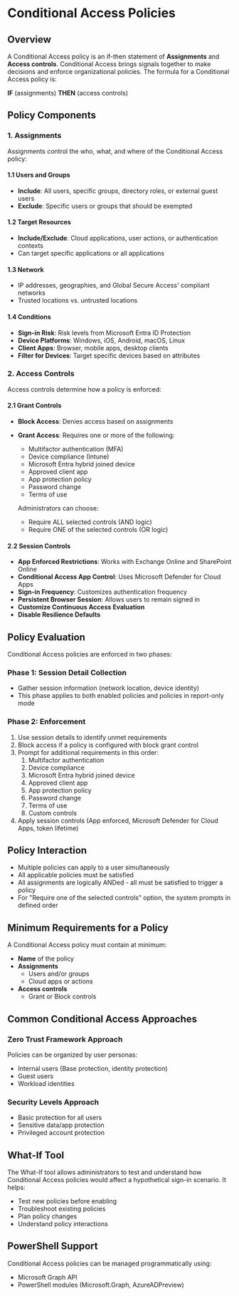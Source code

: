 # Conditional Access Policies

## Overview

A Conditional Access policy is an if-then statement of **Assignments** and **Access controls**. Conditional Access brings signals together to make decisions and enforce organizational policies. The formula for a Conditional Access policy is:

**IF** (assignments) **THEN** (access controls)

## Policy Components

### 1. Assignments

Assignments control the who, what, and where of the Conditional Access policy:

#### 1.1 Users and Groups
- **Include**: All users, specific groups, directory roles, or external guest users
- **Exclude**: Specific users or groups that should be exempted

#### 1.2 Target Resources
- **Include/Exclude**: Cloud applications, user actions, or authentication contexts
- Can target specific applications or all applications

#### 1.3 Network
- IP addresses, geographies, and Global Secure Access' compliant networks
- Trusted locations vs. untrusted locations

#### 1.4 Conditions
- **Sign-in Risk**: Risk levels from Microsoft Entra ID Protection
- **Device Platforms**: Windows, iOS, Android, macOS, Linux
- **Client Apps**: Browser, mobile apps, desktop clients
- **Filter for Devices**: Target specific devices based on attributes

### 2. Access Controls

Access controls determine how a policy is enforced:

#### 2.1 Grant Controls
- **Block Access**: Denies access based on assignments
- **Grant Access**: Requires one or more of the following:
  - Multifactor authentication (MFA)
  - Device compliance (Intune)
  - Microsoft Entra hybrid joined device
  - Approved client app
  - App protection policy
  - Password change
  - Terms of use

  Administrators can choose:
  - Require ALL selected controls (AND logic)
  - Require ONE of the selected controls (OR logic)

#### 2.2 Session Controls
- **App Enforced Restrictions**: Works with Exchange Online and SharePoint Online
- **Conditional Access App Control**: Uses Microsoft Defender for Cloud Apps
- **Sign-in Frequency**: Customizes authentication frequency
- **Persistent Browser Session**: Allows users to remain signed in
- **Customize Continuous Access Evaluation**
- **Disable Resilience Defaults**

## Policy Evaluation

Conditional Access policies are enforced in two phases:

### Phase 1: Session Detail Collection
- Gather session information (network location, device identity)
- This phase applies to both enabled policies and policies in report-only mode

### Phase 2: Enforcement
1. Use session details to identify unmet requirements
2. Block access if a policy is configured with block grant control
3. Prompt for additional requirements in this order:
   1. Multifactor authentication
   2. Device compliance
   3. Microsoft Entra hybrid joined device
   4. Approved client app
   5. App protection policy
   6. Password change
   7. Terms of use
   8. Custom controls
4. Apply session controls (App enforced, Microsoft Defender for Cloud Apps, token lifetime)

## Policy Interaction

- Multiple policies can apply to a user simultaneously
- All applicable policies must be satisfied
- All assignments are logically ANDed - all must be satisfied to trigger a policy
- For "Require one of the selected controls" option, the system prompts in defined order

## Minimum Requirements for a Policy

A Conditional Access policy must contain at minimum:
- **Name** of the policy
- **Assignments**
  - Users and/or groups
  - Cloud apps or actions
- **Access controls**
  - Grant or Block controls

## Common Conditional Access Approaches

### Zero Trust Framework Approach
Policies can be organized by user personas:
- Internal users (Base protection, identity protection)
- Guest users
- Workload identities

### Security Levels Approach
- Basic protection for all users
- Sensitive data/app protection
- Privileged account protection

## What-If Tool

The What-If tool allows administrators to test and understand how Conditional Access policies would affect a hypothetical sign-in scenario. It helps:
- Test new policies before enabling
- Troubleshoot existing policies
- Plan policy changes
- Understand policy interactions

## PowerShell Support

Conditional Access policies can be managed programmatically using:
- Microsoft Graph API
- PowerShell modules (Microsoft.Graph, AzureADPreview) 